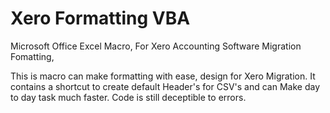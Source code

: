 # Xero Formatting VBA

Microsoft Office Excel Macro, For Xero Accounting Software Migration Fomatting,

This is macro can make formatting with ease, design for Xero Migration. It contains a shortcut to create default Header's for CSV's and
can Make day to day task much faster. Code is still deceptible to errors.
